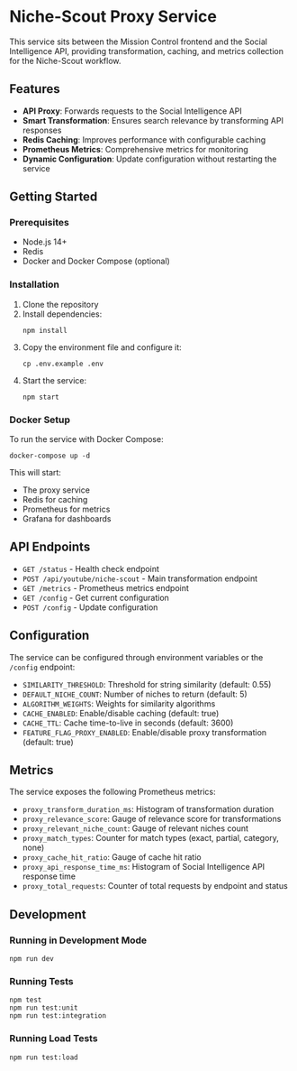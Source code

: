 # Niche-Scout Proxy Service

This service sits between the Mission Control frontend and the Social Intelligence API, providing transformation, caching, and metrics collection for the Niche-Scout workflow.

## Features

- **API Proxy**: Forwards requests to the Social Intelligence API
- **Smart Transformation**: Ensures search relevance by transforming API responses
- **Redis Caching**: Improves performance with configurable caching
- **Prometheus Metrics**: Comprehensive metrics for monitoring
- **Dynamic Configuration**: Update configuration without restarting the service

## Getting Started

### Prerequisites

- Node.js 14+
- Redis
- Docker and Docker Compose (optional)

### Installation

1. Clone the repository
2. Install dependencies:
   ```
   npm install
   ```
3. Copy the environment file and configure it:
   ```
   cp .env.example .env
   ```
4. Start the service:
   ```
   npm start
   ```

### Docker Setup

To run the service with Docker Compose:

```
docker-compose up -d
```

This will start:
- The proxy service
- Redis for caching
- Prometheus for metrics
- Grafana for dashboards

## API Endpoints

- `GET /status` - Health check endpoint
- `POST /api/youtube/niche-scout` - Main transformation endpoint
- `GET /metrics` - Prometheus metrics endpoint
- `GET /config` - Get current configuration
- `POST /config` - Update configuration

## Configuration

The service can be configured through environment variables or the `/config` endpoint:

- `SIMILARITY_THRESHOLD`: Threshold for string similarity (default: 0.55)
- `DEFAULT_NICHE_COUNT`: Number of niches to return (default: 5)
- `ALGORITHM_WEIGHTS`: Weights for similarity algorithms
- `CACHE_ENABLED`: Enable/disable caching (default: true)
- `CACHE_TTL`: Cache time-to-live in seconds (default: 3600)
- `FEATURE_FLAG_PROXY_ENABLED`: Enable/disable proxy transformation (default: true)

## Metrics

The service exposes the following Prometheus metrics:

- `proxy_transform_duration_ms`: Histogram of transformation duration
- `proxy_relevance_score`: Gauge of relevance score for transformations
- `proxy_relevant_niche_count`: Gauge of relevant niches count
- `proxy_match_types`: Counter for match types (exact, partial, category, none)
- `proxy_cache_hit_ratio`: Gauge of cache hit ratio
- `proxy_api_response_time_ms`: Histogram of Social Intelligence API response time
- `proxy_total_requests`: Counter of total requests by endpoint and status

## Development

### Running in Development Mode

```
npm run dev
```

### Running Tests

```
npm test
npm run test:unit
npm run test:integration
```

### Running Load Tests

```
npm run test:load
```
